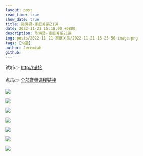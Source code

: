 ```yaml
---
layout: post
read_time: true
show_date: true
title: 陈海贤-家庭关系21讲
date: 2022-11-21 15:18:00 +0800
description: 陈海贤-家庭关系21讲
img: posts/2022-11-21-家庭关系/2022-11-21-15-25-50-image.png
tags: [沟通]
author: Jeremiah
github: 
---
```


试听👉 [http://链接](http://m.ximalaya.com/sound/589663610)

点击👉 [全部音频课程链接](https://pan.baidu.com/s/1Ec21THjT19z-NTa1wapKqA?pwd=rddi)

![](../assets/img/posts/2022-11-21-家庭关系/2022-11-21-15-28-33-8546201-a40ecc0f3de6ac8c.webp)

![](../assets/img/posts/2022-11-21-家庭关系/2022-11-21-15-30-53-8546201-f700e4aa47ac2fdf.webp)

![](../assets/img/posts/2022-11-21-家庭关系/2022-11-21-15-29-15-8546201-b3fcbe999b0c559c.webp)

![](../assets/img/posts/2022-11-21-家庭关系/2022-11-21-15-29-01-8546201-4191d7cb6c2bafa5.webp)

![](../assets/img/posts/2022-11-21-家庭关系/2022-11-21-15-31-12-8546201-fd1ee185a14ff936.webp)

![](../assets/img/posts/2022-11-21-家庭关系/2022-11-21-15-30-39-8546201-d202d6b36d98d2be.webp)

![](../assets/img/posts/2022-11-21-家庭关系/2022-11-21-15-30-27-8546201-cf0a0927ad54df0a.webp)
